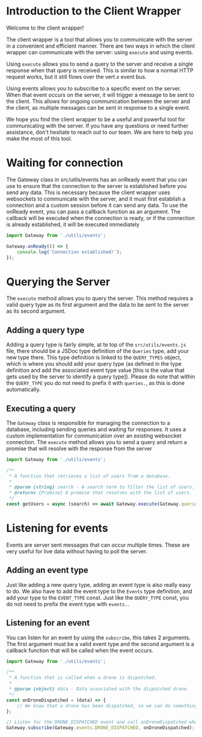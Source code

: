 # Introduction to the Client Wrapper

Welcome to the client wrapper!

The client wrapper is a tool that allows you to communicate with the server in a convenient and efficient manner. There
are two ways in which the client wrapper can communicate with the server: using `execute` and using events.

Using `execute` allows you to send a query to the server and receive a single response when that query is received. This
is similar to how a normal HTTP request works, but it still flows over the vert.x event bus.

Using events allows you to subscribe to a specific event on the server. When that event occurs on the server, it will
trigger a message to be sent to the client. This allows for ongoing communication between the server and the client, as
multiple messages can be sent in response to a single event.

We hope you find the client wrapper to be a useful and powerful tool for communicating with the server. If you have any
questions or need further assistance, don't hesitate to reach out to our team. We are here to help you make the most of
this tool.

# Waiting for connection

The Gateway class in src/utils/events has an onReady event that you can use to ensure that the connection to the server
is established before you send any data. This is necessary because the client wrapper uses websockets to communicate
with the server, and it must first establish a connection and a custom session before it can send any data. To use the
onReady event, you can pass a callback function as an argument. The callback will be executed when the connection is
ready, or if the connection is already established, it will be executed immediately

```js
import Gateway from './utils/events';

Gateway.onReady(() => {
    console.log('Connection established!');
});
```

# Querying the Server

The `execute` method allows you to query the server. This method requires a valid query type as its first argument and
the
data to be sent to the server as its second argument.

## Adding a query type

Adding a query type is fairly simple, at te top of the `src/utils/events.js` file, there should be a JSDoc type
definition of the `Queries` type, add your new type there. This type definition is linked to the `QUERY_TYPES` object,
which is where you should add your query type (as defined in the type definition and add the associated event type
value [this is the value that gets used by the server to identify a query type]). Please do note that within
the `QUERY_TYPE` you do not need to prefix it with `queries.`, as this is done automatically.

## Executing a query

The `Gateway` class is responsible for managing the connection to a database, including sending queries and waiting for
responses. It uses a custom implementation for communication over an existing websocket connection. The `execute` method
allows you to send a query and return a promise that will resolve with the response from the server

```js
import Gateway from './utils/events';

/**
 * A function that retrieves a list of users from a database.
 *
 * @param {string} search - A search term to filter the list of users.
 * @returns {Promise} A promise that resolves with the list of users.
 */
const getUsers = async (search) => await Gateway.execute(Gateway.queries.GET_USERS, {search});
```

# Listening for events

Events are server sent messages that can occur multiple times. These are very useful for live data without having to
poll the server.

## Adding an event type

Just like adding a new query type, adding an event type is also really easy to do. We also have to add the event type to
the `Events` type definition, and add your type to the `EVENT_TYPE` const. Just like the `QUERY_TYPE` const, you do not
need to prefix the event type with `events.`.

## Listening for an event

You can listen for an event by using the `subscribe`, this takes 2 arguments. The first argument must be a valid event
type and the second argument is a callback function that will be called when the event occurs.

```js
import Gateway from './utils/events';

/**
 * A function that is called when a drone is dispatched.
 *
 * @param {object} data - Data associated with the dispatched drone.
 */
const onDroneDispatched = (data) => {
    // We know that a drone has been dispatched, so we can do something with the data
};

// Listen for the DRONE_DISPATCHED event and call onDroneDispatched when it occurs
Gateway.subscribe(Gateway.events.DRONE_DISPATCHED, onDroneDispatched);
```